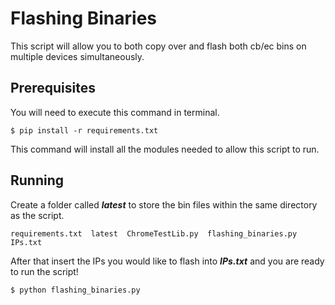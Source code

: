 # Flashing Binaries

This script will allow you to both copy over and flash both cb/ec bins on multiple devices simultaneously. 


## Prerequisites

You will need to execute this command in terminal. 

```
$ pip install -r requirements.txt
```

This command will install all the modules needed to allow this script to run.


## Running

Create a folder called *__latest__* to store the bin files within the same directory as the script.

```
requirements.txt  latest  ChromeTestLib.py  flashing_binaries.py  IPs.txt
```

After that insert the IPs you would like to flash into *__IPs.txt__* and you are ready to run the script!

```
$ python flashing_binaries.py
```




